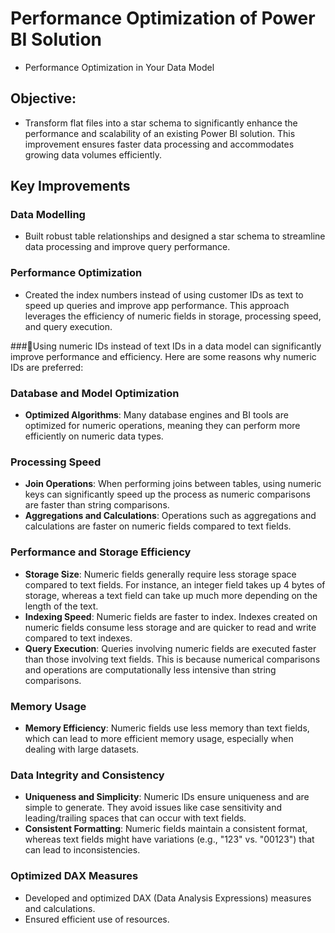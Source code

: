 # Performance Optimization of Power BI Solution

  - Performance Optimization in Your Data Model

## Objective:
- Transform flat files into a star schema to significantly enhance the performance and scalability of an existing Power BI solution. This improvement ensures faster data processing and accommodates growing data volumes efficiently.

## Key Improvements

### Data Modelling
- Built robust table relationships and designed a star schema to streamline data processing and improve query performance.

### Performance Optimization
- Created the index numbers instead of using customer IDs as text to speed up queries and improve app performance. This approach leverages the efficiency of numeric fields in storage, processing speed, and query execution.

###🌟Using numeric IDs instead of text IDs in a data model can significantly improve performance and efficiency. Here are some reasons why numeric IDs are preferred:

### Database and Model Optimization
- **Optimized Algorithms**: Many database engines and BI tools are optimized for numeric operations, meaning they can perform more efficiently on numeric data types.

### Processing Speed
- **Join Operations**: When performing joins between tables, using numeric keys can significantly speed up the process as numeric comparisons are faster than string comparisons.
- **Aggregations and Calculations**: Operations such as aggregations and calculations are faster on numeric fields compared to text fields.

### Performance and Storage Efficiency
- **Storage Size**: Numeric fields generally require less storage space compared to text fields. For instance, an integer field takes up 4 bytes of storage, whereas a text field can take up much more depending on the length of the text.
- **Indexing Speed**: Numeric fields are faster to index. Indexes created on numeric fields consume less storage and are quicker to read and write compared to text indexes.
- **Query Execution**: Queries involving numeric fields are executed faster than those involving text fields. This is because numerical comparisons and operations are computationally less intensive than string comparisons.

### Memory Usage
- **Memory Efficiency**: Numeric fields use less memory than text fields, which can lead to more efficient memory usage, especially when dealing with large datasets.

### Data Integrity and Consistency
- **Uniqueness and Simplicity**: Numeric IDs ensure uniqueness and are simple to generate. They avoid issues like case sensitivity and leading/trailing spaces that can occur with text fields.
- **Consistent Formatting**: Numeric fields maintain a consistent format, whereas text fields might have variations (e.g., "123" vs. "00123") that can lead to inconsistencies.
  
### Optimized DAX Measures
- Developed and optimized DAX (Data Analysis Expressions) measures and calculations.
- Ensured efficient use of resources.


